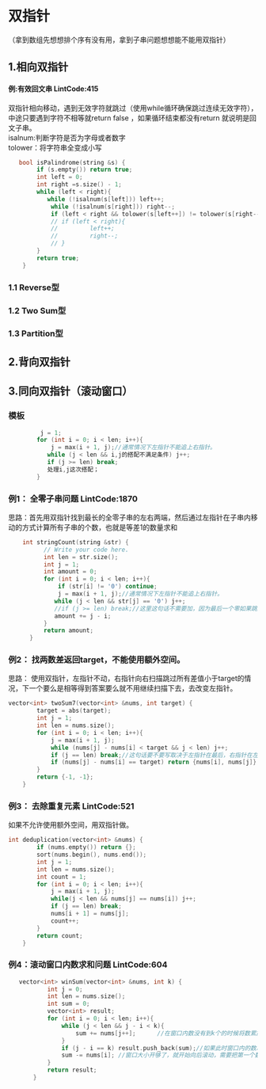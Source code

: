 # 双指针  
（拿到数组先想想排个序有没有用，拿到子串问题想想能不能用双指针）
## 1.相向双指针  
#### 例:有效回文串 LintCode:415  
双指针相向移动，遇到无效字符就跳过（使用while循环确保跳过连续无效字符），中途只要遇到字符不相等就return false ，如果循环结束都没有return 就说明是回文子串。  
isalnum:判断字符是否为字母或者数字    
tolower：将字符串全变成小写
```cpp  
   bool isPalindrome(string &s) {
        if (s.empty()) return true;
        int left = 0;
        int right =s.size() - 1;
        while (left < right){
           while (!isalnum(s[left])) left++;
            while (!isalnum(s[right])) right--;
            if (left < right && tolower(s[left++]) != tolower(s[right--])) return false;
            // if (left < right){
            //         left++;
            //         right--;
            // }
        }
        return true;
    }
```
### 1.1 Reverse型  
### 1.2 Two Sum型
### 1.3 Partition型
## 2.背向双指针   
## 3.同向双指针（滚动窗口）  
### 模板  
```cpp
         j = 1;
        for (int i = 0; i < len; i++){
            j = max(i + 1, j);//通常情况下左指针不能追上右指针。
           while (j < len && i,j的搭配不满足条件) j++;
           if (j >= len) break;
           处理i,j这次搭配；
        }
 ```  
 ### 例1： 全零子串问题 LintCode:1870   
 思路：首先用双指针找到最长的全零子串的左右两端，然后通过左指针在子串内移动的方式计算所有子串的个数，也就是等差1的数量求和
 ```cpp   
     int stringCount(string &str) {
           // Write your code here.
           int len = str.size();
           int j = 1;
           int amount = 0;
           for (int i = 0; i < len; i++){
               if (str[i] != '0') continue;
               j = max(i + 1, j);//通常情况下左指针不能追上右指针。
              while (j < len && str[j] == '0') j++;
              //if (j >= len) break;//这里这句话不需要加，因为最后一个零如果跳过就少一个数了
              amount += j - i;
           }
           return amount;
       }  
```   
### 例2： 找两数差返回target，不能使用额外空间。  
思路： 使用双指针，左指针不动，右指针向右扫描跳过所有差值小于target的情况，下一个要么是相等得到答案要么就不用继续扫描下去，去改变左指针。  
```cpp  
vector<int> twoSum7(vector<int> &nums, int target) {
        target = abs(target);
        int j = 1;
        int len = nums.size();
        for (int i = 0; i < len; i++){
            j = max(i + 1, j);
            while (nums[j] - nums[i] < target && j < len) j++;
            if (j == len) break;//这句话要不要写取决于左指针在最后，右指针在左指针后一个位置这种情况是不是有效的需要考虑的情况。
            if (nums[j] - nums[i] == target) return {nums[i], nums[j]};
        }
        return {-1, -1};
    }  
```  
### 例3： 去除重复元素 LintCode:521    
如果不允许使用额外空间，用双指针做。
```cpp  
int deduplication(vector<int> &nums) {
        if (nums.empty()) return {};
        sort(nums.begin(), nums.end());
        int j = 1;
        int len = nums.size();
        int count = 1;
        for (int i = 0; i < len; i++){
            j = max(i + 1, j);
            while(j < len && nums[j] == nums[i]) j++;
            if (j == len) break;
            nums[i + 1] = nums[j];
            count++;
        }
        return count;
    }  
```  
### 例4：滚动窗口内数求和问题 LintCode:604  
```cpp  
   vector<int> winSum(vector<int> &nums, int k) {
           int j = 0;
           int len = nums.size();
           int sum = 0;
           vector<int> result;
           for (int i = 0; i < len; i++){
               while (j < len && j - i < k){
                   sum += nums[j++];      //在窗口内数没有到k个的时候将数累加起来，当指针停留在第k个元素之后时停下来。
               }
               if (j - i == k) result.push_back(sum);//如果此时窗口内的数准确就记录和，为了排除i在很后面，后面数不够时的情况
               sum -= nums[i]; //窗口大小开够了，就开始向后滚动，需要把第一个数在和中删去。
           }
           return result;
       }
```
